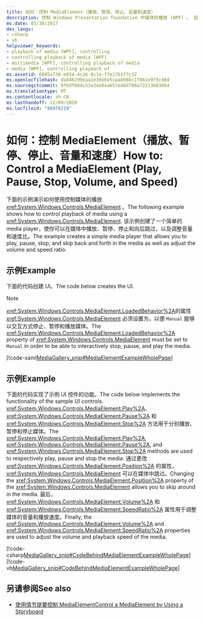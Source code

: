 ```yaml
---
title: 如何：控制 MediaElement（播放、暂停、停止、音量和速度）
description: 控制 Windows Presentation foundation 中媒体的播放 (WPF) 。 启动、停止、暂停、跳过和调整音量和速度。
ms.date: 03/30/2017
dev_langs:
- csharp
- vb
helpviewer_keywords:
- playback of media [WPF], controlling
- controlling playback of media [WPF]
- multimedia [WPF], controlling playback of media
- media [WPF], controlling playback of
ms.assetid: 6885a730-e054-4c16-8c1e-ffe17b1f7c32
ms.openlocfilehash: da846299eaa1e36b6e5caab08bc1f861e9f9c46d
ms.sourcegitcommit: 9f6df084c53a3da0ea657ed0d708a72213683084
ms.translationtype: MT
ms.contentlocale: zh-CN
ms.lasthandoff: 12/09/2020
ms.locfileid: "96970219"
---
```

# <a name="how-to-control-a-mediaelement-play-pause-stop-volume-and-speed"></a><span data-ttu-id="088d8-104">如何：控制 MediaElement（播放、暂停、停止、音量和速度）</span><span class="sxs-lookup"><span data-stu-id="088d8-104">How to: Control a MediaElement (Play, Pause, Stop, Volume, and Speed)</span></span>
<span data-ttu-id="088d8-105">下面的示例演示如何使用控制媒体的播放 <xref:System.Windows.Controls.MediaElement> 。</span><span class="sxs-lookup"><span data-stu-id="088d8-105">The following example shows how to control playback of media using a <xref:System.Windows.Controls.MediaElement>.</span></span> <span data-ttu-id="088d8-106">该示例创建了一个简单的 media player，使你可以在媒体中播放、暂停、停止和向后跳过，以及调整音量和速度比。</span><span class="sxs-lookup"><span data-stu-id="088d8-106">The example creates a simple media player that allows you to play, pause, stop, and skip back and forth in the media as well as adjust the volume and speed ratio.</span></span>  
  
## <a name="example"></a><span data-ttu-id="088d8-107">示例</span><span class="sxs-lookup"><span data-stu-id="088d8-107">Example</span></span>  
 <span data-ttu-id="088d8-108">下面的代码创建 UI。</span><span class="sxs-lookup"><span data-stu-id="088d8-108">The code below creates the UI.</span></span>  
  
> [!NOTE]
> <span data-ttu-id="088d8-109"><xref:System.Windows.Controls.MediaElement.LoadedBehavior%2A>的属性 <xref:System.Windows.Controls.MediaElement> 必须设置为，以便 `Manual` 能够以交互方式停止、暂停和播放媒体。</span><span class="sxs-lookup"><span data-stu-id="088d8-109">The <xref:System.Windows.Controls.MediaElement.LoadedBehavior%2A> property of <xref:System.Windows.Controls.MediaElement> must be set to `Manual` in order to be able to interactively stop, pause, and play the media.</span></span>  
  
 [!code-xaml[MediaGallery_snip#MediaElementExampleWholePage](~/samples/snippets/visualbasic/VS_Snippets_Wpf/MediaGallery_snip/VB/MediaElementExample.xaml#mediaelementexamplewholepage)]  
  
## <a name="example"></a><span data-ttu-id="088d8-110">示例</span><span class="sxs-lookup"><span data-stu-id="088d8-110">Example</span></span>  
 <span data-ttu-id="088d8-111">下面的代码实现了示例 UI 控件的功能。</span><span class="sxs-lookup"><span data-stu-id="088d8-111">The code below implements the functionality of the sample UI controls.</span></span> <span data-ttu-id="088d8-112"><xref:System.Windows.Controls.MediaElement.Play%2A>、 <xref:System.Windows.Controls.MediaElement.Pause%2A> 和 <xref:System.Windows.Controls.MediaElement.Stop%2A> 方法用于分别播放、暂停和停止媒体。</span><span class="sxs-lookup"><span data-stu-id="088d8-112">The <xref:System.Windows.Controls.MediaElement.Play%2A>, <xref:System.Windows.Controls.MediaElement.Pause%2A>, and <xref:System.Windows.Controls.MediaElement.Stop%2A> methods are used to respectively play, pause and stop the media.</span></span> <span data-ttu-id="088d8-113">通过更改 <xref:System.Windows.Controls.MediaElement.Position%2A> 的属性， <xref:System.Windows.Controls.MediaElement> 可以在媒体中跳过。</span><span class="sxs-lookup"><span data-stu-id="088d8-113">Changing the <xref:System.Windows.Controls.MediaElement.Position%2A> property of the <xref:System.Windows.Controls.MediaElement> allows you to skip around in the media.</span></span> <span data-ttu-id="088d8-114">最后， <xref:System.Windows.Controls.MediaElement.Volume%2A> 和 <xref:System.Windows.Controls.MediaElement.SpeedRatio%2A> 属性用于调整媒体的音量和播放速度。</span><span class="sxs-lookup"><span data-stu-id="088d8-114">Finally, the <xref:System.Windows.Controls.MediaElement.Volume%2A> and <xref:System.Windows.Controls.MediaElement.SpeedRatio%2A> properties are used to adjust the volume and playback speed of the media.</span></span>  
  
 [!code-csharp[MediaGallery_snip#CodeBehindMediaElementExampleWholePage](~/samples/snippets/csharp/VS_Snippets_Wpf/MediaGallery_snip/CSharp/MediaElementExample.xaml.cs#codebehindmediaelementexamplewholepage)]
 [!code-vb[MediaGallery_snip#CodeBehindMediaElementExampleWholePage](~/samples/snippets/visualbasic/VS_Snippets_Wpf/MediaGallery_snip/VB/MediaElementExample.xaml.vb#codebehindmediaelementexamplewholepage)]  
  
## <a name="see-also"></a><span data-ttu-id="088d8-115">另请参阅</span><span class="sxs-lookup"><span data-stu-id="088d8-115">See also</span></span>

- [<span data-ttu-id="088d8-116">使用情节提要控制 MediaElement</span><span class="sxs-lookup"><span data-stu-id="088d8-116">Control a MediaElement by Using a Storyboard</span></span>](how-to-control-a-mediaelement-by-using-a-storyboard.md)
